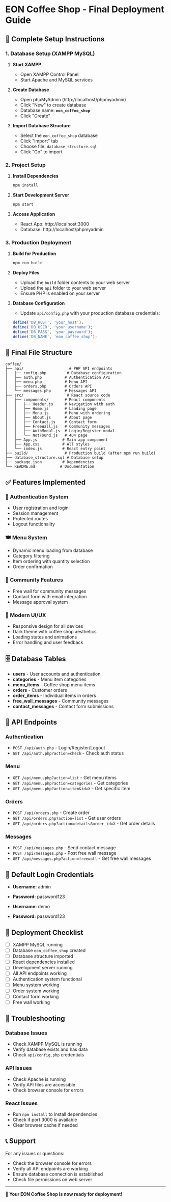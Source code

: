 # EON Coffee Shop - Final Deployment Guide

## 🚀 Complete Setup Instructions

### 1. Database Setup (XAMPP MySQL)

1. **Start XAMPP**
   - Open XAMPP Control Panel
   - Start Apache and MySQL services

2. **Create Database**
   - Open phpMyAdmin (http://localhost/phpmyadmin)
   - Click "New" to create database
   - Database name: **`eon_coffee_shop`**
   - Click "Create"

3. **Import Database Structure**
   - Select the `eon_coffee_shop` database
   - Click "Import" tab
   - Choose file: `database_structure.sql`
   - Click "Go" to import

### 2. Project Setup

1. **Install Dependencies**
   ```bash
   npm install
   ```

2. **Start Development Server**
   ```bash
   npm start
   ```

3. **Access Application**
   - React App: http://localhost:3000
   - Database: http://localhost/phpmyadmin

### 3. Production Deployment

1. **Build for Production**
   ```bash
   npm run build
   ```

2. **Deploy Files**
   - Upload the `build` folder contents to your web server
   - Upload the `api` folder to your web server
   - Ensure PHP is enabled on your server

3. **Database Configuration**
   - Update `api/config.php` with your production database credentials:
   ```php
   define('DB_HOST', 'your_host');
   define('DB_USER', 'your_username');
   define('DB_PASS', 'your_password');
   define('DB_NAME', 'eon_coffee_shop');
   ```

## 📁 Final File Structure

```
coffee/
├── api/                    # PHP API endpoints
│   ├── config.php         # Database configuration
│   ├── auth.php          # Authentication API
│   ├── menu.php          # Menu API
│   ├── orders.php        # Orders API
│   └── messages.php      # Messages API
├── src/                   # React source code
│   ├── components/       # React components
│   │   ├── Header.js     # Navigation with auth
│   │   ├── Home.js       # Landing page
│   │   ├── Menu.js       # Menu with ordering
│   │   ├── About.js      # About page
│   │   ├── Contact.js    # Contact form
│   │   ├── FreeWall.js   # Community messages
│   │   ├── AuthModal.js  # Login/Register modal
│   │   └── NotFound.js   # 404 page
│   ├── App.js           # Main app component
│   ├── App.css          # All styles
│   └── index.js         # React entry point
├── build/                # Production build (after npm run build)
├── database_structure.sql # Database setup
├── package.json         # Dependencies
└── README.md           # Documentation
```

## ✅ Features Implemented

### 🔐 Authentication System
- User registration and login
- Session management
- Protected routes
- Logout functionality

### 🍽️ Menu System
- Dynamic menu loading from database
- Category filtering
- Item ordering with quantity selection
- Order confirmation

### 📝 Community Features
- Free wall for community messages
- Contact form with email integration
- Message approval system

### 🎨 Modern UI/UX
- Responsive design for all devices
- Dark theme with coffee shop aesthetics
- Loading states and animations
- Error handling and user feedback

## 🗄️ Database Tables

- **users** - User accounts and authentication
- **categories** - Menu item categories
- **menu_items** - Coffee shop menu items
- **orders** - Customer orders
- **order_items** - Individual items in orders
- **free_wall_messages** - Community messages
- **contact_messages** - Contact form submissions

## 🔧 API Endpoints

### Authentication
- `POST /api/auth.php` - Login/Register/Logout
- `GET /api/auth.php?action=check` - Check auth status

### Menu
- `GET /api/menu.php?action=list` - Get menu items
- `GET /api/menu.php?action=categories` - Get categories
- `GET /api/menu.php?action=item&id=X` - Get specific item

### Orders
- `POST /api/orders.php` - Create order
- `GET /api/orders.php?action=list` - Get user orders
- `GET /api/orders.php?action=details&order_id=X` - Get order details

### Messages
- `POST /api/messages.php` - Send contact message
- `POST /api/messages.php` - Post free wall message
- `GET /api/messages.php?action=freewall` - Get free wall messages

## 🎯 Default Login Credentials

- **Username:** admin
- **Password:** password123

- **Username:** demo  
- **Password:** password123

## 🚀 Deployment Checklist

- [ ] XAMPP MySQL running
- [ ] Database `eon_coffee_shop` created
- [ ] Database structure imported
- [ ] React dependencies installed
- [ ] Development server running
- [ ] All API endpoints working
- [ ] Authentication system functional
- [ ] Menu system working
- [ ] Order system working
- [ ] Contact form working
- [ ] Free wall working

## 🐛 Troubleshooting

### Database Issues
- Check XAMPP MySQL is running
- Verify database exists and has data
- Check `api/config.php` credentials

### API Issues
- Check Apache is running
- Verify API files are accessible
- Check browser console for errors

### React Issues
- Run `npm install` to install dependencies
- Check if port 3000 is available
- Clear browser cache if needed

## 📞 Support

For any issues or questions:
- Check the browser console for errors
- Verify all API endpoints are working
- Ensure database connection is established
- Check file permissions on web server

---

**🎉 Your EON Coffee Shop is now ready for deployment!**
